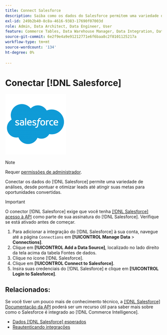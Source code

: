 ```yaml
---
title: Connect Salesforce
description: Saiba como os dados do Salesforce permitem uma variedade de análises, desde pontuar e otimizar leads até atingir suas metas para oportunidades convertidas.
exl-id: 249b2b40-8c8a-4616-9383-17690f07003d
role: Admin, Data Architect, Data Engineer, User
feature: Commerce Tables, Data Warehouse Manager, Data Integration, Data Import/Export
source-git-commit: 6e2f9e4a9e91212771e6f6baa8c2f8101125217a
workflow-type: tm+mt
source-wordcount: '134'
ht-degree: 0%

---
```


# Conectar [!DNL Salesforce]

![](../../../assets/Salesforce_Logo.png)

>[!NOTE]
>
>Requer [permissões de administrador](../../../administrator/user-management/user-management.md).

Conectar os dados do [!DNL Salesforce] permite uma variedade de análises, desde pontuar e otimizar leads até atingir suas metas para oportunidades convertidas.

>[!IMPORTANT]
>
>O conector [!DNL Salesforce] exige que você tenha [[!DNL Salesforce] acesso à API](../integrations/salesforce.md) como parte de sua assinatura do [!DNL Salesforce]. Verifique se está ativado antes de começar.

1. Para adicionar a integração do [!DNL Salesforce] à sua conta, navegue até a página `Connections` em **[!UICONTROL Manage Data** > **Connections]**.
1. Clique em **[!UICONTROL Add a Data Source]**, localizado no lado direito da tela acima da tabela Fontes de dados.
1. Clique no ícone [!DNL Salesforce].
1. Clique em **[!UICONTROL Connect to Salesforce]**.
1. Insira suas credenciais do [!DNL Salesforce] e clique em **[!UICONTROL Login to Salesforce]**.

## Relacionados:

Se você tiver um pouco mais de conhecimento técnico, a [[!DNL Salesforce] Documentação da API](https://developer.salesforce.com/docs/atlas.en-us.api_rest.meta/api_rest/intro_what_is_rest_api.htm) poderá ser um recurso útil para saber mais sobre como o Salesforce é integrado ao [!DNL Commerce Intelligence].

* [Dados  [!DNL Salesforce]  esperados](../integrations/salesforce-data.md)
* [Reautenticando integrações](https://experienceleague.adobe.com/docs/commerce-knowledge-base/kb/how-to/mbi-reauthenticating-integrations.html?lang=pt-BR)
